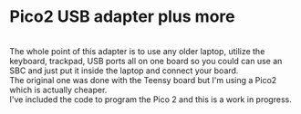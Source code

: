 # Pico2 USB adapter plus more


<BR>
The whole point of this adapter is to use any older laptop, utilize the keyboard, trackpad, USB ports all on one board so you could can use an SBC and just put it inside the laptop and connect your board.
<BR>
The original one was done with the Teensy board but I'm using a Pico2 which is actually cheaper.
<BR> I've included the code to program the Pico 2 and this is a work in progress.

<BR>
